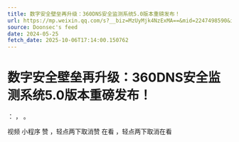 ```yaml
---
title: 数字安全壁垒再升级：360DNS安全监测系统5.0版本重磅发布！
url: https://mp.weixin.qq.com/s?__biz=MzUyMjk4NzExMA==&mid=2247498590&idx=1&sn=057ffa016d21a2c60edcdb7e698c303a
source: Doonsec's feed
date: 2024-05-25
fetch_date: 2025-10-06T17:14:00.150762
---
```


# 数字安全壁垒再升级：360DNS安全监测系统5.0版本重磅发布！

：
，
。

视频
小程序
赞
，轻点两下取消赞
在看
，轻点两下取消在看